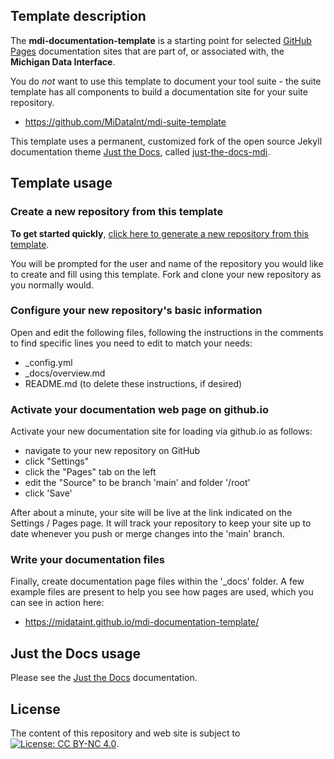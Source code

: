 ## Template description

The **mdi-documentation-template** is a starting point for selected 
[GitHub Pages](https://docs.github.com/en/pages/getting-started-with-github-pages/about-github-pages)
documentation sites that are part of, or associated with, the **Michigan Data Interface**.

You do _not_ want to use this template to document your
tool suite - the suite template has all components
to build a documentation site for your suite repository. 

- <https://github.com/MiDataInt/mdi-suite-template>

This template uses a permanent, customized fork of the open source Jekyll documentation 
theme [Just the Docs](https://pmarsceill.github.io/just-the-docs/), called
[just-the-docs-mdi](https://github.com/MiDataInt/just-the-docs-mdi).

## Template usage

### Create a new repository from this template

**To get started quickly**, 
[click here to generate a new repository from this template](https://github.com/MiDataInt/mdi-documentation-template/generate).

You will be prompted for the user and name
of the repository you would like to create and fill using this template.
Fork and clone your new repository as you normally would.

### Configure your new repository's basic information

Open and edit the following files, following the instructions in the comments
to find specific lines you need to edit to match your needs:

- _config.yml
- _docs/overview.md
- README.md (to delete these instructions, if desired)
  
### Activate your documentation web page on github.io
  
Activate your new documentation site for loading via github.io as follows:

- navigate to your new repository on GitHub
- click "Settings"
- click the "Pages" tab on the left
- edit the "Source" to be branch 'main' and folder '/root'
- click 'Save'
  
After about a minute, your site will be live at the link indicated on the
Settings / Pages page.  It will track your repository to keep your site up
to date whenever you push or merge changes into the 'main' branch.
  
### Write your documentation files

Finally, create documentation page files within the '_docs' folder.
A few example files are present to help you see how pages are used,
which you can see in action here:

- <https://midataint.github.io/mdi-documentation-template/>

## Just the Docs usage

Please see the 
[Just the Docs](https://pmarsceill.github.io/just-the-docs/) 
documentation.

## License

The content of this repository and web site is subject to
[![License: CC BY-NC 4.0](https://img.shields.io/badge/License-CC%20BY--NC%204.0-lightgrey.svg)](https://creativecommons.org/licenses/by-nc/4.0/).
